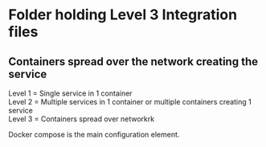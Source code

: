 Folder holding Level 3 Integration files
========================================

##	Containers spread over the network creating the service

Level 1 = Single service in 1 container <br>
Level 2 = Multiple services in 1 container or multiple containers creating 1 service<br> 
Level 3 = Containers spread over networkrk

Docker compose is the main configuration element. 
